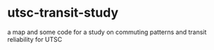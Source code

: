 # utsc-transit-study
a map and some code for a study on commuting patterns and transit reliability for UTSC
